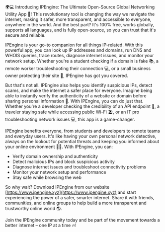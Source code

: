 🌍💻 Introducing IPEngine: The Ultimate Open-Source Global Networking Utility App 🚀! This revolutionary tool is changing the way we navigate the internet, making it safer, more transparent, and accessible to everyone, anywhere in the world. And the best part? It's 100% free, works globally, supports all languages, and is fully open-source, so you can trust that it's secure and reliable.

IPEngine is your go-to companion for all things IP-related. With this powerful app, you can look up IP addresses and domains, run DNS and WHOIS queries, trace routes, diagnose internet issues, and monitor your network setup. Whether you're a student checking if a domain is fake 📚, a remote worker troubleshooting their connection 💻, or a small business owner protecting their site 💸, IPEngine has got you covered.

But that's not all. IPEngine also helps you identify suspicious IPs, detect scams, and make the internet a safer place for everyone. Imagine being able to instantly verify the authenticity of a website or domain before sharing personal information 🤔. With IPEngine, you can do just that. Whether you're a developer checking the credibility of an API endpoint 🔧, a traveler staying safe while accessing public Wi-Fi 🏖️, or an IT pro troubleshooting network issues 💻, this app is a game-changer.

IPEngine benefits everyone, from students and developers to remote teams and everyday users. It's like having your own personal network detective, always on the lookout for potential threats and keeping you informed about your online environment 🕵️‍♀️. With IPEngine, you can:

* Verify domain ownership and authenticity
* Detect malicious IPs and block suspicious activity
* Diagnose internet issues and troubleshoot connectivity problems
* Monitor your network setup and performance
* Stay safe while browsing the web

So why wait? Download IPEngine from our website [https://www.ipengine.xyz](https://www.ipengine.xyz) and start experiencing the power of a safer, smarter internet. Share it with friends, communities, and online groups to help build a more transparent and trustworthy online world 🌎.

Join the IPEngine community today and be part of the movement towards a better internet – one IP at a time 🔥!